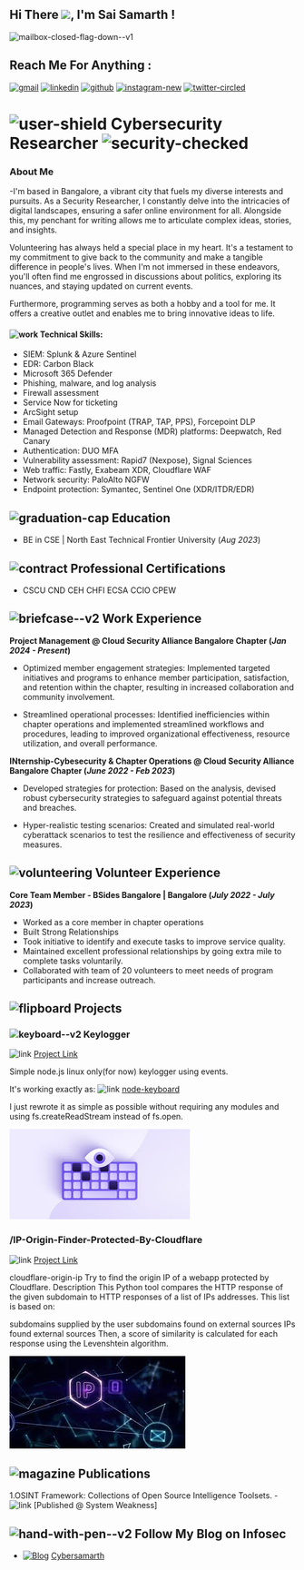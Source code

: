 ## Hi There <img src="https://raw.githubusercontent.com/MartinHeinz/MartinHeinz/master/wave.gif" width="30px">, I'm Sai Samarth !

<img src="https://img.icons8.com/color/48/mailbox-closed-flag-down--v1.png" alt="mailbox-closed-flag-down--v1"/> <h2>Reach Me For Anything :</h2> 

  [<img width="94" height="94" src="https://img.icons8.com/3d-fluency/94/gmail.png" alt="gmail"/>](mailto:saisamarth.infosec@gmail.com)
 [<img width="94" height="94" src="https://img.icons8.com/3d-fluency/94/linkedin.png" alt="linkedin"/>](https://linkedin.com/in/cybersamarth) [<img width="94" height="94" src="https://img.icons8.com/3d-fluency/188/github.png" alt="github"/>](https://github.com/cybersamarth) [<img width="94" height="94" src="https://img.icons8.com/3d-fluency/94/instagram-new.png" alt="instagram-new"/>](https://instagram.com/cybersamarth/) [<img width="94" height="94" src="https://img.icons8.com/3d-fluency/94/twitter-circled.png" alt="twitter-circled"/>](https://twitter.com/cybersamarth) 

# <img width="55" height="55" src="https://img.icons8.com/3d-fluency/94/user-shield.png" alt="user-shield"/> Cybersecurity Researcher <img width="55" height="55" src="https://img.icons8.com/3d-fluency/94/security-checked.png" alt="security-checked"/>

###  About Me
-I'm based in Bangalore, a vibrant city that fuels my diverse interests and pursuits. As a Security Researcher, I constantly delve into the intricacies of digital landscapes, ensuring a safer online environment for all. Alongside this, my penchant for writing allows me to articulate complex ideas, stories, and insights.

Volunteering has always held a special place in my heart. It's a testament to my commitment to give back to the community and make a tangible difference in people's lives. When I'm not immersed in these endeavors, you'll often find me engrossed in discussions about politics, exploring its nuances, and staying updated on current events.

Furthermore, programming serves as both a hobby and a tool for me. It offers a creative outlet and enables me to bring innovative ideas to life.

#### <img width="55" height="55" src="https://img.icons8.com/3d-fluency/55/work.png" alt="work"/> Technical Skills: 
- SIEM: Splunk & Azure Sentinel
- EDR: Carbon Black
- Microsoft 365 Defender
- Phishing, malware, and log analysis
- Firewall assessment
- Service Now for ticketing
- ArcSight setup
- Email Gateways: Proofpoint (TRAP, TAP, PPS), Forcepoint DLP
- Managed Detection and Response (MDR) platforms: Deepwatch, Red Canary
- Authentication: DUO MFA
- Vulnerability assessment: Rapid7 (Nexpose), Signal Sciences
- Web traffic: Fastly, Exabeam XDR, Cloudflare WAF
- Network security: PaloAlto NGFW
- Endpoint protection: Symantec, Sentinel One (XDR/ITDR/EDR)

  
## <img width="55" height="55" src="https://img.icons8.com/3d-fluency/55/graduation-cap.png" alt="graduation-cap"/> Education
- BE in CSE | North East Technical Frontier University (_Aug 2023_)
             		
## <img width="55" height="55" src="https://img.icons8.com/3d-fluency/55/contract.png" alt="contract"/> Professional Certifications
- CSCU   CND    CEH    CHFI   ECSA    CCIO    CPEW

## <img width="94" height="94" src="https://img.icons8.com/3d-fluency/94/briefcase--v2.png" alt="briefcase--v2"/> Work Experience
**Project Management @ Cloud Security Alliance Bangalore Chapter (_Jan 2024 - Present_)**
- Optimized member engagement strategies: Implemented targeted initiatives and programs to enhance member participation, satisfaction, and retention within the chapter, resulting in increased collaboration and community involvement.

- Streamlined operational processes: Identified inefficiencies within chapter operations and implemented streamlined workflows and procedures, leading to improved organizational effectiveness, resource utilization, and overall performance.

**INternship-Cybesecurity & Chapter Operations @ Cloud Security Alliance Bangalore Chapter (_June 2022 - Feb 2023_)**
- Developed strategies for protection: Based on the analysis, devised robust cybersecurity strategies to safeguard against potential threats and breaches.

- Hyper-realistic testing scenarios: Created and simulated real-world cyberattack scenarios to test the resilience and effectiveness of security measures.

## <img width="94" height="94" src="https://img.icons8.com/3d-fluency/94/volunteering.png" alt="volunteering"/> Volunteer Experience
**Core Team Member -  BSides Bangalore | Bangalore (_July 2022 - July 2023_)**
-	Worked as a core member in chapter operations
-	Built Strong Relationships
-	Took initiative to identify and execute tasks to improve service quality.
-	Maintained excellent professional relationships by going extra mile to complete tasks voluntarily.
-	Collaborated with team of 20 volunteers to meet needs of program participants and increase outreach.


## <img width="94" height="94" src="https://img.icons8.com/3d-fluency/94/flipboard.png" alt="flipboard"/> Projects
### <img width="55" height="55" src="https://img.icons8.com/3d-fluency/55/keyboard--v2.png" alt="keyboard--v2"/> Keylogger
<img width="30" height="30" src="https://img.icons8.com/3d-fluency/55/link.png" alt="link"/> [Project Link](https://github.com/cybersamarth/Keylogger)

Simple node.js linux only(for now) keylogger using events.

It's working exactly as: <img width="30" height="30" src="https://img.icons8.com/3d-fluency/55/link.png" alt="link"/> [node-keyboard](https://github.com/Bornholm/node-keyboard)

I just rewrote it as simple as possible without requiring any modules and using fs.createReadStream instead of fs.open.

![Key_Logger](/assets/img/keylogger_img.jpg)

### /IP-Origin-Finder-Protected-By-Cloudflare
<img width="30" height="30" src="https://img.icons8.com/3d-fluency/55/link.png" alt="link"/> [Project Link](https://github.com/cybersamarth/IP-Origin-Finder-Protected-By-Cloudflare)

cloudflare-origin-ip
Try to find the origin IP of a webapp protected by Cloudflare.
Description
This Python tool compares the HTTP response of the given subdomain to HTTP responses of a list of IPs addresses. This list is based on:

subdomains supplied by the user
subdomains found on external sources
IPs found external sources
Then, a score of similarity is calculated for each response using the Levenshtein algorithm.

![IP](/assets/img/ip-orgin.jpg)


## <img width="94" height="94" src="https://img.icons8.com/3d-fluency/94/magazine.png" alt="magazine"/> Publications
1.OSINT Framework: Collections of Open Source Intelligence Toolsets. -<img width="30" height="30" src="https://img.icons8.com/3d-fluency/55/link.png" alt="link"/> [Published @ System Weakness]


## <img width="55" height="55" src="https://img.icons8.com/3d-fluency/55/hand-with-pen--v2.png" alt="hand-with-pen--v2"/> Follow My Blog on Infosec

-  [<img target="_blank" src="https://img.icons8.com/bubbles/100/000000/medium-new" title="Blog">](https://medium.com/@cybersamarth)  [Cybersamarth](https://medium.com/@cybersamarth)
